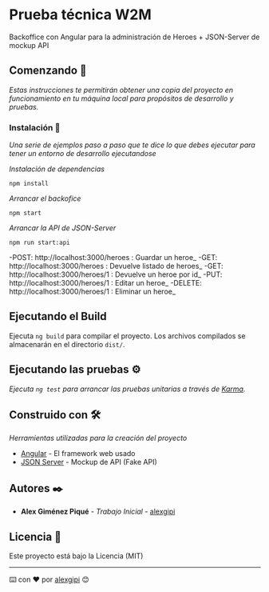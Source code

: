 # Prueba técnica W2M

Backoffice con Angular para la administración de Heroes + JSON-Server de mockup API

## Comenzando 🚀

_Estas instrucciones te permitirán obtener una copia del proyecto en funcionamiento en tu máquina local para propósitos de desarrollo y pruebas._

### Instalación 🔧

_Una serie de ejemplos paso a paso que te dice lo que debes ejecutar para tener un entorno de desarrollo ejecutandose_

_Instalación de dependencias_

```
npm install
```

_Arrancar el backofice_

```
npm start
```

_Arrancar la API de JSON-Server_

```
npm run start:api
```

-POST: http://localhost:3000/heroes : Guardar un heroe_
-GET: http://localhost:3000/heroes : Devuelve listado de heroes_
-GET: http://localhost:3000/heroes/1 : Devuelve un heroe por id_
-PUT: http://localhost:3000/heroes/1 : Editar un heroe_
-DELETE: http://localhost:3000/heroes/1 : Eliminar un heroe_

## Ejecutando el Build

Ejecuta `ng build` para compilar el proyecto. Los archivos compilados se almacenarán en el directorio `dist/`.

## Ejecutando las pruebas ⚙️

_Ejecuta `ng test` para arrancar las pruebas unitarias a través de [Karma](https://karma-runner.github.io)._


## Construido con 🛠️

_Herramientas utilizadas para la creación del proyecto_
* [Angular](http://www.dropwizard.io/1.0.2/docs/) - El framework web usado
* [JSON Server](https://github.com/typicode/json-server) - Mockup de API (Fake API)


## Autores ✒️

* **Alex Giménez Piqué** - *Trabajo Inicial* - [alexgipi](https://github.com/alexgipi)

## Licencia 📄

Este proyecto está bajo la Licencia (MIT)

---
⌨️ con ❤️ por [alexgipi](https://github.com/alexgipi) 😊
